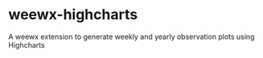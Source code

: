# weewx-highcharts
A weewx extension to generate weekly and yearly observation plots using Highcharts
